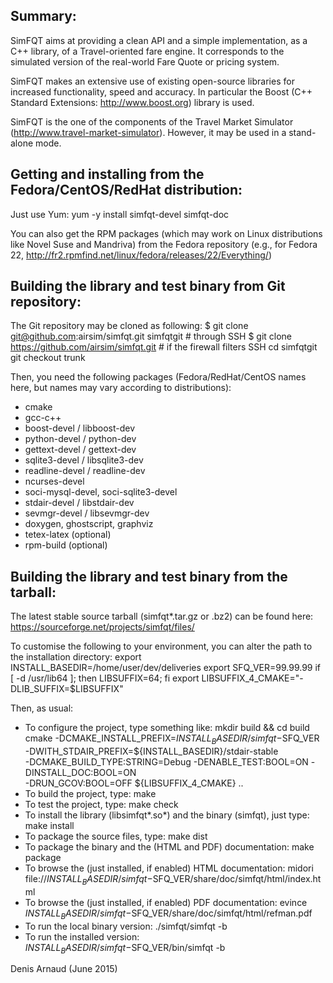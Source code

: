 
Summary:
--------
SimFQT aims at providing a clean API and a simple implementation, as
a C++ library, of a Travel-oriented fare engine. It corresponds to
the simulated version of the real-world Fare Quote or pricing system.

SimFQT makes an extensive use of existing open-source libraries for
increased functionality, speed and accuracy. In particular the
Boost (C++ Standard Extensions: http://www.boost.org) library is used.

SimFQT is the one of the components of the Travel Market Simulator
(http://www.travel-market-simulator). However, it may be used in a
stand-alone mode.


Getting and installing from the Fedora/CentOS/RedHat distribution:
------------------------------------------------------------------
Just use Yum:
yum -y install simfqt-devel simfqt-doc

You can also get the RPM packages (which may work on Linux
distributions like Novel Suse and Mandriva) from the Fedora repository
(e.g., for Fedora 22, 
http://fr2.rpmfind.net/linux/fedora/releases/22/Everything/)


Building the library and test binary from Git repository:
----------------------------------------------------------------
The Git repository may be cloned as following:
$ git clone git@github.com:airsim/simfqt.git simfqtgit # through SSH
$ git clone https://github.com/airsim/simfqt.git # if the firewall filters SSH
cd simfqtgit
git checkout trunk

Then, you need the following packages (Fedora/RedHat/CentOS names here, 
but names may vary according to distributions):
* cmake
* gcc-c++
* boost-devel / libboost-dev
* python-devel / python-dev
* gettext-devel / gettext-dev
* sqlite3-devel / libsqlite3-dev
* readline-devel / readline-dev
* ncurses-devel
* soci-mysql-devel, soci-sqlite3-devel
* stdair-devel / libstdair-dev
* sevmgr-devel / libsevmgr-dev
* doxygen, ghostscript, graphviz
* tetex-latex (optional)
* rpm-build (optional)


Building the library and test binary from the tarball:
------------------------------------------------------
The latest stable source tarball (simfqt*.tar.gz or .bz2) can be found here:
https://sourceforge.net/projects/simfqt/files/

To customise the following to your environment, you can alter the path
to the installation directory:
export INSTALL_BASEDIR=/home/user/dev/deliveries
export SFQ_VER=99.99.99
if [ -d /usr/lib64 ]; then LIBSUFFIX=64; fi
export LIBSUFFIX_4_CMAKE="-DLIB_SUFFIX=$LIBSUFFIX"

Then, as usual:
* To configure the project, type something like:
  mkdir build && cd build
  cmake -DCMAKE_INSTALL_PREFIX=${INSTALL_BASEDIR}/simfqt-$SFQ_VER \
   -DWITH_STDAIR_PREFIX=${INSTALL_BASEDIR}/stdair-stable \
   -DCMAKE_BUILD_TYPE:STRING=Debug -DENABLE_TEST:BOOL=ON -DINSTALL_DOC:BOOL=ON \
   -DRUN_GCOV:BOOL=OFF ${LIBSUFFIX_4_CMAKE} ..
* To build the project, type:
  make
* To test the project, type:
  make check
* To install the library (libsimfqt*.so*) and the binary (simfqt),
  just type:
  make install
* To package the source files, type:
  make dist
* To package the binary and the (HTML and PDF) documentation:
  make package
* To browse the (just installed, if enabled) HTML documentation:
  midori file://${INSTALL_BASEDIR}/simfqt-$SFQ_VER/share/doc/simfqt/html/index.html
* To browse the (just installed, if enabled) PDF documentation:
  evince ${INSTALL_BASEDIR}/simfqt-$SFQ_VER/share/doc/simfqt/html/refman.pdf
* To run the local binary version:
  ./simfqt/simfqt -b
* To run the installed version:
  ${INSTALL_BASEDIR}/simfqt-$SFQ_VER/bin/simfqt -b

Denis Arnaud (June 2015)

